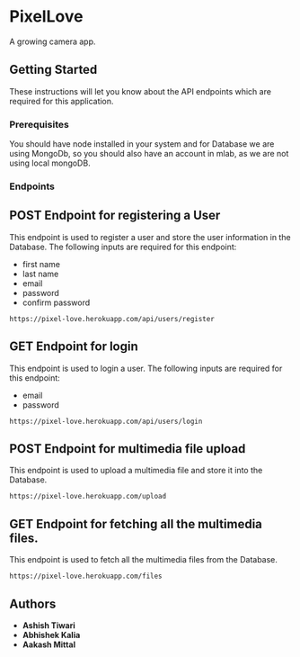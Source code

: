 # PixelLove

A growing camera app.

## Getting Started

These instructions will let you know about the API endpoints which are required for this application.

### Prerequisites

You should have node installed in your system and for Database we are using MongoDb, so you should also have an account in mlab, as we are not using local mongoDB.

### Endpoints

## POST Endpoint for registering a User

This endpoint is used to register a user and store the user information in the Database. The following inputs are required for this endpoint:
* first name
* last name
* email
* password
* confirm password

```
https://pixel-love.herokuapp.com/api/users/register
```

## GET Endpoint for login

This endpoint is used to login a user. The following inputs are required for this endpoint:
* email
* password

```
https://pixel-love.herokuapp.com/api/users/login
```

## POST Endpoint for multimedia file upload

This endpoint is used to upload a multimedia file and store it into the Database.

```
https://pixel-love.herokuapp.com/upload
```

## GET Endpoint for fetching all the multimedia files.

This endpoint is used to fetch all the multimedia files from the Database.

```
https://pixel-love.herokuapp.com/files
```

## Authors

* **Ashish Tiwari** 
* **Abhishek Kalia** 
* **Aakash Mittal** 


